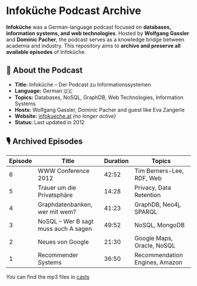 # Infoküche Podcast Archive

**Infoküche** was a German-language podcast focused on **databases, information systems, and web technologies**. Hosted by **Wolfgang Gassler** and **Dominic Pacher**, the podcast serves as a knowledge bridge between academia and industry. This repository aims to **archive and preserve all available episodes** of Infoküche.

## 📌 About the Podcast  
- **Title:** Infoküche – Der Podcast zu Informationssystemen  
- **Language:** German 🇩🇪  
- **Topics:** Databases, NoSQL, GraphDB, Web Technologies, Information Systems  
- **Hosts:** Wolfgang Gassler, Dominic Pacher and guest like Eva Zangerle
- **Website:** [infokueche.at](https://www.infokueche.at) *(no longer active)*  
- **Status:** Last updated in 2012  

## 🎙️ Archived Episodes 
| Episode | Title | Duration | Topics |
|---------|--------------------------|----------|---------|
| 6 | WWW Conference 2012 | 42:52 | Tim Berners-Lee, RDF, Web |
| 5 | Trauer um die Privatsphäre | 14:28 | Privacy, Data Retention |
| 4 | Graphdatenbanken, wer mit wem? | 41:23 | GraphDB, Neo4j, SPARQL |
| 3 | NoSQL – Wer B sagt muss auch A sagen | 49:52 | NoSQL, MongoDB |
| 2 | Neues von Google | 21:30 | Google Maps, Oracle, NoSQL |
| 1 | Recommender Systems | 36:50 | Recommendation Engines, Amazon |

You can find the mp3 files in [casts](casts)
